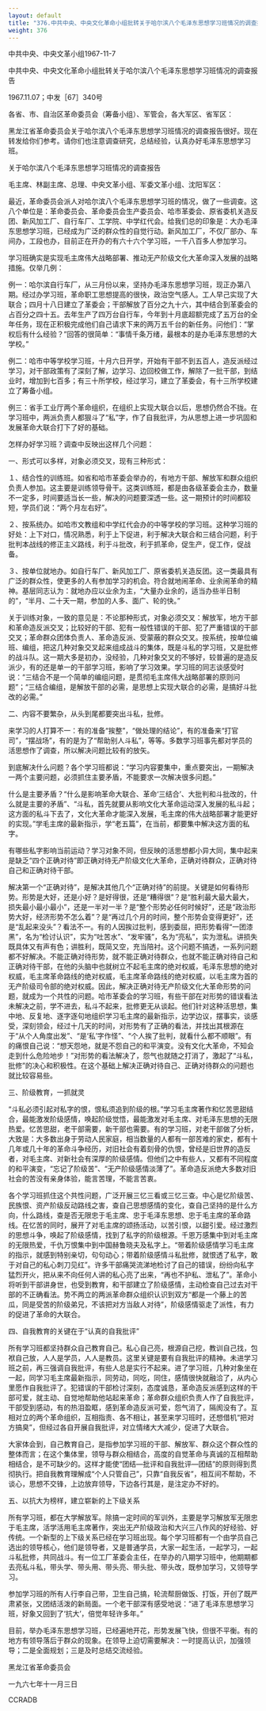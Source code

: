 ```yaml
---
layout: default
title: "376.中共中央、中央文化革命小组批转关于哈尔滨八个毛泽东思想学习班情况的调查报告"
weight: 376
---
```


中共中央、中央文革小组1967-11-7

中共中央、中央文化革命小组批转关于哈尔滨八个毛泽东思想学习班情况的调查报告

1967.11.07；中发［67］340号

各省、市、自治区革命委员会（筹备小组）、军管会，各大军区、省军区：

黑龙江省革命委员会关于哈尔滨八个毛泽东思想学习班情况的调查报告很好。现在转发给你们参考。请你们也注意调查研究，总结经验，认真办好毛泽东思想学习班。

关于哈尔滨八个毛泽东思想学习班情况的调查报告

毛主席、林副主席、总理、中央文革小组、军委文革小组、沈阳军区：

最近，革命委员会派人对哈尔滨八个毛泽东思想学习班的情况，做了一些调查。这八个单位是：革命委员会、革命委员会生产委员会、哈市革委会、原省委机关造反团、新风加工厂、自行车厂、工学院、中学红代会。给我们总的印象是：大办毛泽东思想学习班，已经成为广泛的群众性的自觉行动。新风加工厂，不仅厂部办、车间办，工段也办，目前正在开办的有六十六个学习班，一千八百多人参加学习。

学习班确实是实现毛主席伟大战略部署、推动无产阶级文化大革命深入发展的战略措施。仅举几例：

例一：哈尔滨自行车厂，从三月份以来，坚持办毛泽东思想学习班，现正办第八期。经过办学习班，革命职工思想提高的很快，政治空气感人。工人早己实现了大联合；四月十八日建立了革委会；干部解放了百分之九十六，其中结合到革委会的占百分之四十五。去年生产了四万台自行车，今年到十月底超额完成了五万台的全年任务，现在正积极完成他们自己请求下来的两万五千台的新任务。问他们：“掌权后有什么经验？”回答的很简单：“事情千条万绪，最根本的是办毛泽东思想的大学校。”

例二：哈市中等学校学习班，十月六日开学，开始有干部不到五百人，造反派经过学习，对干部政策有了深刻了解，边学习、边回校做工作，解除了一批干部，到结业时，增加到七百多；有三十所学校，经过学习，建立了革委会，有十三所学校建立了筹备小组。

例三：省手工业厅两个革命组织，在组织上实现大联合以后，思想仍然合不拢。在学习班中，两派负责人都狠斗了“私”字，作了自我批评，为从思想上进一步巩固和发展革命大联合打下了好的基础。

怎样办好学习班？调查中反映出这样几个问题：

一、形式可以多样，对象必须交叉，现有三种形式：

１、结合性的训练班。如省和哈市革委会举办的，有地方干部、解放军和群众组织负责人参加。这主要是训练领导骨干。这类训练班，都是由各级革委会主办，数量不一定多，时间要适当长一些，解决的问题要深透一些。这一期预计的时间都较短，学员们说：“两个月左右好”。

２、按系统办。如哈市文教组和中学红代会办的中等学校的学习班。这种学习班的好处：上下对口，情况熟悉，利于上下促进，利于解决大联合和三结合问题，利于批判本战线的修正主义路线，利于斗批改，利于抓革命，促生产，促工作，促战备。

３、按单位就地办。如自行车厂、新风加工厂、原省委机关造反团。这一类最具有广泛的群众性，使更多的人有参加学习的机会。符合就地闹革命、业余闹革命的精神。基层同志认为：就地办应以业余为主，“大量办业余的，适当办些半日制的”，“半月、二十天一期，参加的人多、面广、轮的快。”

关于训练对象，一致的意见是：不论那种形式，对象必须交叉：解放军，地方干部和革命造反派交叉；比较好的干部、犯有一般性错误的干部、犯了严重错误的干部交叉；革命群众团体负责人、革命造反派、受蒙蔽的群众交叉。按系统，按单位编班、编组，把这几种对象交叉起来组成战斗的集体，既是斗私的学习班，又是批修的战斗队。这一期大多是初办，没经验，几种对象交叉的不够好，较普遍的是造反派少，有的还是单一的干部学习班，影响了学习效果。学习班的同志谈感受时说：“三结合不是一个简单的编组问题，是贯彻毛主席伟大战略部署的原则问题”；“三结合编组，是解放干部的必需，是思想上实现大联合的必需，是搞好斗批改的必需。”

二、内容不要繁杂，从头到尾都要突出斗私，批修。

来学习的人打算不一：有的准备“挨整”，“做处理的结论”，有的准备来“打官司”，“摆战场”，有的是为了“帮助别人斗私”，等等。多数学习班事先都对学员的活思想作了调查，所以解决问题比较有的放矢。

到底解决什么问题？各个学习班都说：“学习内容要集中，重点要突出，一期解决一两个主要问题，必须抓住主要矛盾，不能要求一次解决很多问题。”

什么是主要矛盾？“什么是影响革命大联合、革命‘三结合’、大批判和斗批改的，什么就是主要的矛盾”、“斗私，首先就要从影响文化大革命运动深入发展的私斗起；这方面的私斗下去了，文化大革命才能深入发展，毛主席的伟大战略部署才能更好的实现。”学毛主席的最新指示，学“老五篇”，在当前，都要集中解决这方面的私字。

有哪些私字影响当前运动？学习对象不同，但反映的活思想都小异大同，集中起来是缺乏“四个正确对待”即正确对待无产阶级文化大革命，正确对待群众，正确对待自己和正确对待干部。

解决第一个“正确对待”，是解决其他几个“正确对待”的前提。关键是如何看待形势。形势是大好，还是小好？是好得很，还是“糟得很”？是“胜利最大最大最大，损失最小最小最小”，还是一半对一半？是“整个形势必任何时候好”，还是“政治形势大好，经济形势不怎么着”？是“再过几个月的时间，整个形势会变得更好”，还是“乱起来没头”？看法不一。有的人因挨过批判，感到委屈，把形势看得“一团漆黑”，名为“检讨认识”，实为“吐苦水”、“发牢骚”，名为“亮私”，实为泄私。讲损失既具体又有声有色；讲胜利，既简又空，充当陪衬。这个问题不搞透，一系列问题都不好解决。不能正确对待形势，就不能正确对待群众，也就不能正确对待自己和正确对待干部，在他的头脑中也就树立不起毛主席的绝对权威，毛泽东思想的绝对权威，毛主席革命路线的绝对权威，毛主席革命路线的绝对权威，以毛主席为首的无产阶级司令部的绝对权威。因此，解决正确对待无产阶级文化大革命形势的问题，就成为一个共性的问题。哈市革委会的学习班，有些干部在对形势的错误看法未解决之前，学不进去，私斗不起来，批修更无从谈起。他们针对这种活思想，集中地、反复地、逐字逐句地组织学习毛主席的最新指示，边学边议，摆事实，谈感受，深刻领会，经过十几天的时间，对形势有了正确的看法，并找出其根源在于“从个人角度出发”、“是‘私’字作怪”、“个人挨了批判，就看什么都不顺眼”。有的痛恨自己说：“想天怨地，就是不怨自己的和平演变。没有文化大革命，不知会走到什么危险地步！”对形势的看法解决了，怨气也就随之打消了，激起了“斗私，批修”的决心和积极性。在这个基础上解决正确对待自己、正确对待群众的问题也就比较容易些。

三、阶级教育，一抓就灵

“斗私必须引起对私字的恨，恨私须追到阶级的根。”学习毛主席著作和忆苦思甜结合，最能激发阶级感情，唤起阶级觉悟，最能激发对毛主席、对毛泽东思想的无限热爱。忆苦思甜，老干部需要，新干部也需要。有的学习班，对老干部做了分析，大致是：大多数出身于劳动人民家庭，相当数量的人都有一部苦难的家史，都有十几年或几十年的革命斗争经历，对旧社会有着刻骨的仇恨，曾经是旧世界的造反者，对毛主席、对新社会有深厚的阶级感情。但他们之中有些人，又都有不同程度的和平演变，“忘记了阶级苦”、“无产阶级感情淡薄了”。革命造反派绝大多数对旧社会的苦没有亲身体验，能言苦理，不能言苦衷。

各个学习班抓住这个共性问题，广泛开展三忆三看或三忆三查。中心是忆阶级苦、民族恨、资产阶级反动路线之害，查自己思想感情的变化，查自己坚持的是什么方向，什么路线，查是否无限忠于毛主席、忠于毛泽东思想、忠于毛主席的革命路线。在忆苦的同时，展开了对毛主席的颂扬活动，以苦引恨，以甜引爱。经过激烈的思想斗争，唤起了阶级感情，找到了私字的阶级根源。千恩万感集中到对毛主席的无限热爱，千仇万恨集中到中国赫鲁晓夫及私字上。“带着阶级感情学习毛主席的指示，就感到特别亲切，句句动心；带着阶级感情斗私批修，就恨透了私字，敢于对自己的私心刺刀见红”。许多干部痛哭流涕地检讨了自己的错误，纷纷向私字猛烈开火，把从来不向任何人讲的私心亮了出来，“再也不护私、泄私了”。革命小将听到干部讲身世，也受到教育，和干部建立了阶级感情，主动检查自己过去对干部的不正确看法。势不两立的两派革命群众组织认识到双方“都是一个藤上的苦瓜，同是受苦的阶级弟兄，不该把对方当敌人对待”，阶级感情驱走了派性，有力的促进了革命的大联合。

四、自我教育的关键在于“认真的自我批评”

所有学习班都坚持群众自己教育自己。私心自己亮，根源自己挖，教训自己找，包袱自己放，人人是学员，人人是教员。这里关键是要有自我批评的精神。未进学习班之前，再三强调自我批评，有些人总是实行不起来。进了学习班，几种对象坐在一起，同学习毛主席最新指示，同劳动，同吃，同住，感情很快就融洽了，从内心里愿作自我批评了。犯错误的干部检讨深刻，态度诚恳，革命造反派感到这样的干部可爱，就主动、自觉地帮助他站起来革命；革命群众组织负责人作了自我批评，干部受到感动，有的热泪盈眶，感到革命造反派可爱，怨气消了，隔阂没有了。互相对立的两个革命组织，互相指责、各不相让，甚至来学习班时，还想借机“把对方搞臭”，但经过各自开展自我批评，对立情绪大大减少，促进了大联合。

大家体会到，自己教育自己，是指参加学习班的干部、解放军、群众这个群众性的整体而言；在这个集体里，领导与群众相结合，高度的自觉革命与真诚的互相帮助相结合，是不可缺少的。这样才能使“团结—批评和自我批评—团结”的原则得到贯彻执行。把自我教育理解成“个人只管自己”，只靠“自我反省”，相互间不帮助，不谈心，思想不交锋，上边放弃领导，下边各行其是，是注定办不好的。

五、以抗大为榜样，建立崭新的上下级关系

所有学习班，都在大学解放军。除搞一定时间的军训外，主要是学习解放军无限忠于毛主席，活学活用毛主席著作，突出无产阶级政治和大兴三八作风的好经验、好传统。一个新型的上下级关系已经在学习班出现。每个学习班都有一个由学员自己选出的领导核心，他们是领导者，又是普通学员，大家一起生活，一起学习，一起斗私批修，共同战斗。有一位工厂革委会主任，在举办的八期学习班中，他期期都去亮私斗私，带头学、带头用、带头亮、带头批、带头改，既参加学习，又领导学习。

参加学习班的所有人行李自己带，卫生自己搞，轮流帮厨做饭、打饭，开创了既严肃紧张，又团结活泼的新局面。一个老干部深有感受地说：“进了毛泽东思想学习班，好象又回到了‘抗大’，倍觉年轻许多年。”

目前，举办毛泽东思想学习班，已经遍地开花，形势发展飞快，但很不平衡。有的地方有领导落后于群众的现象。在领导上迫切需要解决：一时提高认识，加强领导；二是全面规划；三是及时总结交流经验。

黑龙江省革命委员会

一九六七年十一月三日

CCRADB

